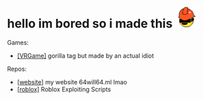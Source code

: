 # hello im bored so i made this <img src="https://raw.githubusercontent.com/64Will64/website/main/images/mariodeponthead.png" width="50" height="50">

Games:
- [[VRGame]](https://github.com/64Will64/VRGame) gorilla tag but made by an actual idiot

Repos:
- [[website]](https://github.com/64Will64/website) my website 64will64.ml lmao
- [[roblox]](https://github.com/64Will64/roblox) Roblox Exploiting Scripts
